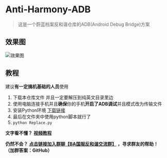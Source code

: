 # Anti-Harmony-ADB

> 这是一个蔚蓝档案反和谐仓库的ADB(Android Debug Bridge)方案

## 效果图

![效果图](./反和谐修改效果图.png)

## 教程
建议**有一定搞机基础的人员**使用
1. 下载本仓库文件 并且一定要解压到纯英文目录里边   
2. 使用电脑连接手机并且**确保**你的手机**开启了ADB调试**并且模式改为传输文件   
3. 安装Python环境 [下载链接](https://www.123pan.com/s/chYrVv-eTRF3.html)   
4. 最后在文件夹中使用python脚本就行了
5. `python Replace.py`

**文字看不懂？** [**视频教程**](https://www.123pan.com/s/chYrVv-VTRF3.html)   

**仍然不会？**  [**点击链接加入群聊【BA国服反和谐交流群】**](https://qm.qq.com/cgi-bin/qm/qr?k=xJx5SpbL-Exu7Fk1oiIXldAN1J_LEUb4&jump_from=webapi&authKey=An0DcDs9/SDZsBNCDJWngMuQDt+ty7UPfwn4qto1JkCVLOAUK5TIS+ihQjTAfD2Q) **，寻求群友的帮助！   （加群答案：GitHub）**
